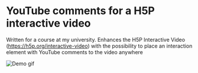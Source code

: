 YouTube comments for a H5P interactive video  
==========

Written for a course at my university. Enhances the H5P Interactive Video (https://h5p.org/interactive-video) with the possibility to place an interaction element with YouTube comments to the video anywhere 

![Demo gif](https://raw.githubusercontent.com/simonvomeyser/H5P.YouTubeComments/master/demo.gif)
